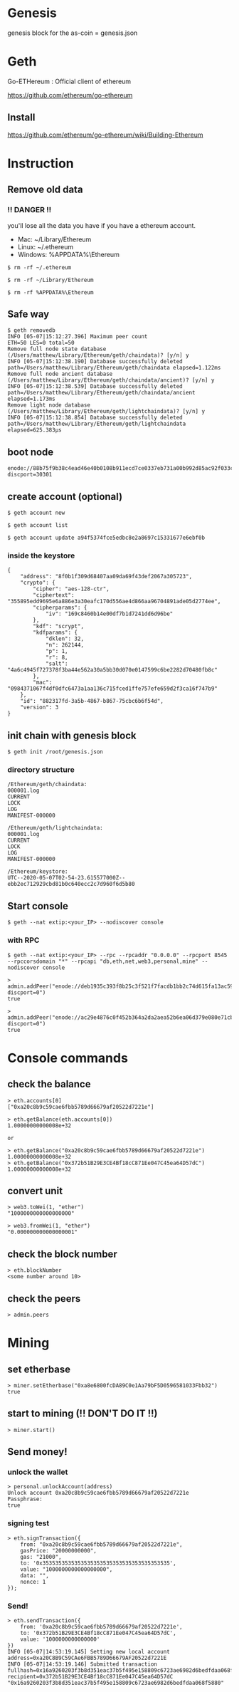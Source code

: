 # Genesis
genesis block for the as-coin
= genesis.json

# Geth
Go-ETHereum : Official client of ethereum

https://github.com/ethereum/go-ethereum

## Install
https://github.com/ethereum/go-ethereum/wiki/Building-Ethereum


# Instruction

## Remove old data
### !! DANGER !! 

you'll lose all the data you have if you have a ethereum account.

* Mac: ~/Library/Ethereum
* Linux: ~/.ethereum
* Windows: %APPDATA%\Ethereum

```
$ rm -rf ~/.ethereum

$ rm -rf ~/Library/Ethereum

$ rm -rf %APPDATA%\Ethereum
```


## Safe way
```
$ geth removedb
INFO [05-07|15:12:27.396] Maximum peer count                       ETH=50 LES=0 total=50
Remove full node state database (/Users/matthew/Library/Ethereum/geth/chaindata)? [y/n] y
INFO [05-07|15:12:38.190] Database successfully deleted            path=/Users/matthew/Library/Ethereum/geth/chaindata elapsed=1.122ms
Remove full node ancient database (/Users/matthew/Library/Ethereum/geth/chaindata/ancient)? [y/n] y
INFO [05-07|15:12:38.539] Database successfully deleted            path=/Users/matthew/Library/Ethereum/geth/chaindata/ancient elapsed=1.173ms
Remove light node database (/Users/matthew/Library/Ethereum/geth/lightchaindata)? [y/n] y
INFO [05-07|15:12:38.854] Database successfully deleted            path=/Users/matthew/Library/Ethereum/geth/lightchaindata elapsed=625.383µs

```

## boot node
```
enode://88b75f9b38c4ead46e40b0108b911ecd7ce0337eb731a00b992d85ac92f033cfecba90f9d62155ad622754bf50b7f9243145374f0a68bf923072365a91175993@172.16.0.48:0?discport=30301
```

## create account (optional)

```
$ geth account new
```

```
$ geth account list
```

```
$ geth account update a94f5374fce5edbc8e2a8697c15331677e6ebf0b
```

### inside the keystore 
```
{
    "address": "8f0b1f309d68407aa09da69f43def2067a305723",
    "crypto": {
        "cipher": "aes-128-ctr",
        "ciphertext": "355895edd9695e6a886e3a30eafc170d556ae4d866aa96704891ade05d2774ee",
        "cipherparams": {
            "iv": "169c8460b14e00df7b1d7241dd6d96be"
        },
        "kdf": "scrypt",
        "kdfparams": {
            "dklen": 32,
            "n": 262144,
            "p": 1,
            "r": 8,
            "salt": "4a6c4945f727378f3ba44e562a30a5bb30d070e0147599c6be2282d70480fb8c"
        },
        "mac": "0984371067f4df0dfc6473a1aa136c715fced1ffe757efe659d2f3ca16f747b9"
    },
    "id": "882317fd-3a5b-4867-b867-75cbc6b6f54d",
    "version": 3
}
```

## init chain with genesis block
```
$ geth init /root/genesis.json
```

### directory structure

```
/Ethereum/geth/chaindata:
000001.log
CURRENT
LOCK
LOG
MANIFEST-000000

/Ethereum/geth/lightchaindata:
000001.log
CURRENT
LOCK
LOG
MANIFEST-000000

/Ethereum/keystore:
UTC--2020-05-07T02-54-23.615577000Z--ebb2ec712929cbd81b0c640ecc2c7d960f6d5b80
```


## Start console
```
$ geth --nat extip:<your_IP> --nodiscover console 
```

### with RPC
```
$ geth --nat extip:<your_IP> --rpc --rpcaddr "0.0.0.0" --rpcport 8545 --rpccorsdomain "*" --rpcapi "db,eth,net,web3,personal,mine" --nodiscover console
```

```
> admin.addPeer("enode://deb1935c393f8b25c3f521f7facdb1bb2c74d615fa13ac593ba72b2dcefa8783d8589d3e4350bdb30728486f309cccaf56e0cd2391a1f99ff45618a056627593@172.16.0.48:30303?discport=0")
true

> admin.addPeer("enode://ac29e4876c0f452b364a2da2aea52b6ea06d379e080e71cb2e98a6fc27379df2ab66c0b4972f026c7f34396584b112c966567d40512e7fb9c6d7fbf262afedaf@172.16.0.54:30303?discport=0")
true
```

# Console commands

## check the balance
```
> eth.accounts[0]
["0xa20c8b9c59cae6fbb5789d66679af20522d7221e"]
```

```
> eth.getBalance(eth.accounts[0])
1.00000000000008e+32

or

> eth.getBalance("0xa20c8b9c59cae6fbb5789d66679af20522d7221e")
1.00000000000008e+32
> eth.getBalance("0x372b51B29E3CE4Bf18cC871Ee047C45ea64D57dC")
1.00000000000008e+32
```

## convert unit
```
> web3.toWei(1, "ether")
"1000000000000000000"

> web3.fromWei(1, "ether")
"0.000000000000000001"
```

## check the block number
```
> eth.blockNumber
<some number around 10>
```

## check the peers
```
> admin.peers
```

# Mining
## set etherbase
```
> miner.setEtherbase("0xa8e6800fcDA89C0e1Aa79bF5D0596581033Fbb32")
true
```

## start to mining (!! DON'T DO IT !!)
```
> miner.start()
```

## Send money!
### unlock the wallet
```
> personal.unlockAccount(address)
Unlock account 0xa20c8b9c59cae6fbb5789d66679af20522d7221e
Passphrase: 
true
```

### signing test
```
> eth.signTransaction({
    from: "0xa20c8b9c59cae6fbb5789d66679af20522d7221e",
    gasPrice: "20000000000",
    gas: "21000",
    to: '0x3535353535353535353535353535353535353535',
    value: "1000000000000000000",
    data: "",
    nonce: 1
});
```

### Send!
```
> eth.sendTransaction({
    from: '0xa20c8b9c59cae6fbb5789d66679af20522d7221e',
    to: '0x372b51B29E3CE4Bf18cC871Ee047C45ea64D57dC',
    value: '1000000000000000'
})
INFO [05-07|14:53:19.145] Setting new local account                address=0xa20C8B9C59CAe6FBB5789D66679AF20522d7221E
INFO [05-07|14:53:19.146] Submitted transaction                    fullhash=0x16a9260203f3b8d351eac37b5f495e158809c6723ae6982d6bedfdaa068f5880 recipient=0x372b51B29E3CE4Bf18cC871Ee047C45ea64D57dC
"0x16a9260203f3b8d351eac37b5f495e158809c6723ae6982d6bedfdaa068f5880"
```
